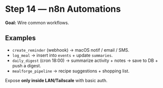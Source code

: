 # Step 14 — n8n Automations
**Goal:** Wire common workflows.

## Examples
- `create_reminder` (webhook) → macOS notif / email / SMS.  
- `log_meal` → insert into `events` + update `summaries`.  
- `daily_digest` (cron 18:00) → summarize activity + notes → save to DB + push a digest.  
- `mealforge_pipeline` → recipe suggestions + shopping list.

Expose **only inside LAN/Tailscale** with basic auth.
